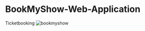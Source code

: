 # BookMyShow-Web-Application
Ticketbooking
![bookmyshow](https://user-images.githubusercontent.com/88609112/141614540-5bc3d7b1-3808-4557-a2b4-48a89e6e5b94.png)
